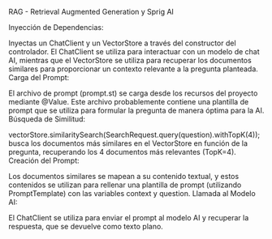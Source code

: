 RAG - Retrieval Augmented Generation y Sprig AI


Inyección de Dependencias:

Inyectas un ChatClient y un VectorStore a través del constructor del controlador. El ChatClient se utiliza para interactuar con un modelo de chat AI, mientras que el VectorStore se utiliza para recuperar los documentos similares para proporcionar un contexto relevante a la pregunta planteada.
Carga del Prompt:

El archivo de prompt (prompt.st) se carga desde los recursos del proyecto mediante @Value. Este archivo probablemente contiene una plantilla de prompt que se utiliza para formular la pregunta de manera óptima para la AI.
Búsqueda de Similitud:

vectorStore.similaritySearch(SearchRequest.query(question).withTopK(4)); busca los documentos más similares en el VectorStore en función de la pregunta, recuperando los 4 documentos más relevantes (TopK=4).
Creación del Prompt:

Los documentos similares se mapean a su contenido textual, y estos contenidos se utilizan para rellenar una plantilla de prompt (utilizando PromptTemplate) con las variables context y question.
Llamada al Modelo AI:

El ChatClient se utiliza para enviar el prompt al modelo AI y recuperar la respuesta, que se devuelve como texto plano.
